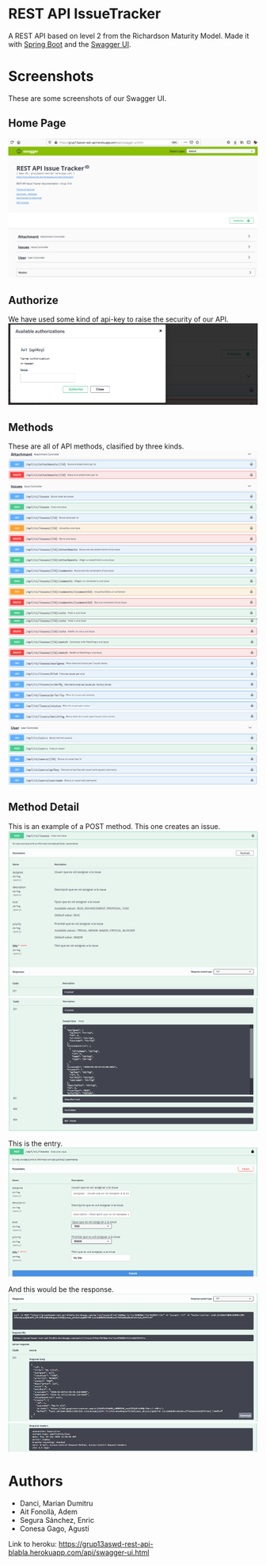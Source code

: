 # REST API IssueTracker 

A REST API based on level 2 from the Richardson Maturity Model. 
Made it with [Spring Boot](https://spring.io/projects/spring-boot) and the [Swagger UI](https://swagger.io/tools/swagger-ui/).

# Screenshots
These are some screenshots of our Swagger UI.

## Home Page
![](screenshots/Home.png)

## Authorize
We have used some kind of api-key to raise the security of our API.
![](screenshots/Authorize.png)

## Methods
These are all of API methods, clasified by three kinds.
![](screenshots/Calls.png)
![](screenshots/Calls(2).png)

## Method Detail
This is an example of a POST method. This one creates an issue.
![](screenshots/CallInfo.png)
![](screenshots/CallInfo(2).png)

This is the entry.
![](screenshots/CallExample.png)

And this would be the response.
![](screenshots/Response.png)

# Authors
- Danci, Marian Dumitru
- Ait Fonollà, Adem
- Segura Sánchez, Enric
- Conesa Gago, Agustí

Link to heroku:
https://grup13aswd-rest-api-blabla.herokuapp.com/api/swagger-ui.html
